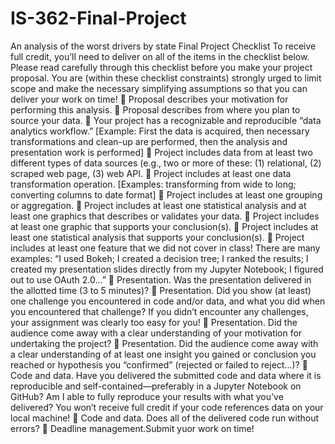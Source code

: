 # IS-362-Final-Project
An analysis of the worst drivers by state
Final Project Checklist
To receive full credit, you’ll need to deliver on all of the items in the checklist below. Please read carefully through this checklist before you make your project proposal. You are (within these checklist constraints) strongly urged to limit scope and make the necessary simplifying assumptions so that you can deliver your work on time!
 Proposal describes your motivation for performing this analysis.
 Proposal describes from where you plan to source your data.
 Your project has a recognizable and reproducible “data analytics workflow.” [Example: First the data is acquired, then
necessary transformations and clean-up are performed, then the analysis and presentation work is performed]
 Project includes data from at least two different types of data sources (e.g., two or more of these: (1) relational, (2)
scraped web page, (3) web API.
 Project includes at least one data transformation operation. [Examples: transforming from wide to long; converting
columns to date format]
 Project includes at least one grouping or aggregation.
 Project includes at least one statistical analysis and at least one graphics that describes or validates your data.
 Project includes at least one graphic that supports your conclusion(s).
 Project includes at least one statistical analysis that supports your conclusion(s).
 Project includes at least one feature that we did not cover in class! There are many examples: “I used Bokeh; I created a
decision tree; I ranked the results; I created my presentation slides directly from my Jupyter Notebook; I figured out to
use OAuth 2.0...”
 Presentation. Was the presentation delivered in the allotted time (3 to 5 minutes)?
 Presentation. Did you show (at least) one challenge you encountered in code and/or data, and what you did when you
encountered that challenge? If you didn’t encounter any challenges, your assignment was clearly too easy for you!
 Presentation. Did the audience come away with a clear understanding of your motivation for undertaking the project?
 Presentation. Did the audience come away with a clear understanding of at least one insight you gained or conclusion
you reached or hypothesis you “confirmed” (rejected or failed to reject...)?
 Code and data. Have you delivered the submitted code and data where it is reproducible and self-contained—preferably
in a Jupyter Notebook on GitHub? Am I able to fully reproduce your results with what you’ve delivered? You won’t
receive full credit if your code references data on your local machine!
 Code and data. Does all of the delivered code run without errors?
 Deadline management.Submit yuor work on time!
